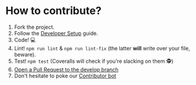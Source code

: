 # How to contribute?

1. Fork the project.
2. Follow the [Developer Setup](/README.md#developer-setup) guide.
3. Code! 💻
4. Lint!  `npm run lint` & `npm run lint-fix` (the latter **will** write over your file, beware).
5. Test! `npm test` (Coveralls will check if you're slacking on them 🕵️‍)
4. [Open a Pull Request to the develop branch](/compare/develop...)
5. Don't hesitate to poke our [Contributor bot](https://allcontributors.org/docs/en/bot/usage)
